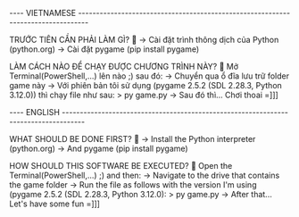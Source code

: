 
---- VIETNAMESE ---------------------------------------------------------------------------------

TRƯỚC TIÊN CẦN PHẢI LÀM GÌ? 🤔
-> Cài đặt trình thông dịch của Python (python.org)
-> Cài đặt pygame (pip install pygame)

LÀM CÁCH NÀO ĐỂ CHẠY ĐƯỢC CHƯƠNG TRÌNH NÀY? 🧐
Mở Terminal(PowerShell,...) lên nào ;) sau đó:
-> Chuyển qua ổ đĩa lưu trữ folder game này
-> Với phiên bản tôi sử dụng (pygame 2.5.2 (SDL 2.28.3, Python 3.12.0)) thì chạy file như sau:
        > py game.py
-> Sau đó thì... Chơi thoai =]]]


---- ENGLISH ------------------------------------------------------------------------------------

WHAT SHOULD BE DONE FIRST? 🤔
-> Install the Python interpreter (python.org)
-> And pygame (pip install pygame)

HOW SHOULD THIS SOFTWARE BE EXECUTED? 🧐
Open the Terminal(PowerShell,...) ;) and then:
-> Navigate to the drive that contains the game folder
-> Run the file as follows with the version I'm using (pygame 2.5.2 (SDL 2.28.3, Python 3.12.0):
        > py game.py
-> After that... Let's have some fun =]]]
